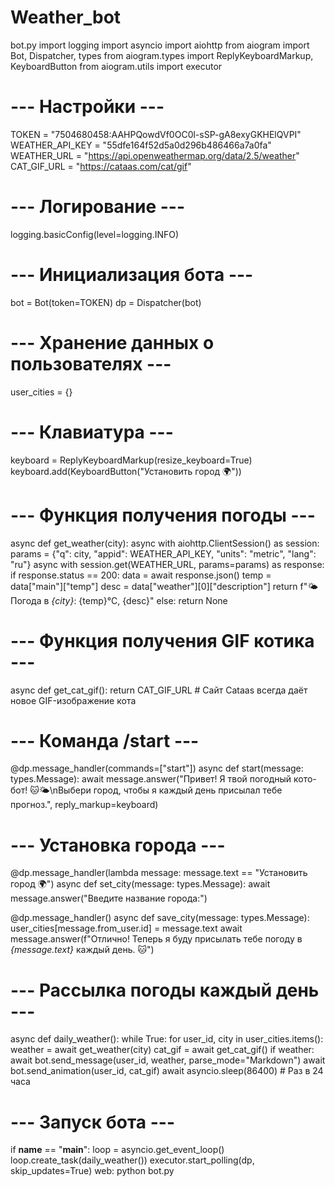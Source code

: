 # Weather_bot
bot.py
import logging
import asyncio
import aiohttp
from aiogram import Bot, Dispatcher, types
from aiogram.types import ReplyKeyboardMarkup, KeyboardButton
from aiogram.utils import executor

# --- Настройки ---
TOKEN = "7504680458:AAHPQowdVf0OC0l-sSP-gA8exyGKHElQVPI"
WEATHER_API_KEY = "55dfe164f52d5a0d296b486466a7a0fa"
WEATHER_URL = "https://api.openweathermap.org/data/2.5/weather"
CAT_GIF_URL = "https://cataas.com/cat/gif"

# --- Логирование ---
logging.basicConfig(level=logging.INFO)

# --- Инициализация бота ---
bot = Bot(token=TOKEN)
dp = Dispatcher(bot)

# --- Хранение данных о пользователях ---
user_cities = {}

# --- Клавиатура ---
keyboard = ReplyKeyboardMarkup(resize_keyboard=True)
keyboard.add(KeyboardButton("Установить город 🌍"))

# --- Функция получения погоды ---
async def get_weather(city):
    async with aiohttp.ClientSession() as session:
        params = {"q": city, "appid": WEATHER_API_KEY, "units": "metric", "lang": "ru"}
        async with session.get(WEATHER_URL, params=params) as response:
            if response.status == 200:
                data = await response.json()
                temp = data["main"]["temp"]
                desc = data["weather"][0]["description"]
                return f"🌤 Погода в *{city}*: {temp}°C, {desc}"
            else:
                return None

# --- Функция получения GIF котика ---
async def get_cat_gif():
    return CAT_GIF_URL  # Сайт Cataas всегда даёт новое GIF-изображение кота

# --- Команда /start ---
@dp.message_handler(commands=["start"])
async def start(message: types.Message):
    await message.answer("Привет! Я твой погодный кото-бот! 🐱🌤\nВыбери город, чтобы я каждый день присылал тебе прогноз.", reply_markup=keyboard)

# --- Установка города ---
@dp.message_handler(lambda message: message.text == "Установить город 🌍")
async def set_city(message: types.Message):
    await message.answer("Введите название города:")

@dp.message_handler()
async def save_city(message: types.Message):
    user_cities[message.from_user.id] = message.text
    await message.answer(f"Отлично! Теперь я буду присылать тебе погоду в *{message.text}* каждый день. 🐱")

# --- Рассылка погоды каждый день ---
async def daily_weather():
    while True:
        for user_id, city in user_cities.items():
            weather = await get_weather(city)
            cat_gif = await get_cat_gif()
            if weather:
                await bot.send_message(user_id, weather, parse_mode="Markdown")
                await bot.send_animation(user_id, cat_gif)
        await asyncio.sleep(86400)  # Раз в 24 часа

# --- Запуск бота ---
if __name__ == "__main__":
    loop = asyncio.get_event_loop()
    loop.create_task(daily_weather())
    executor.start_polling(dp, skip_updates=True)
    web: python bot.py
